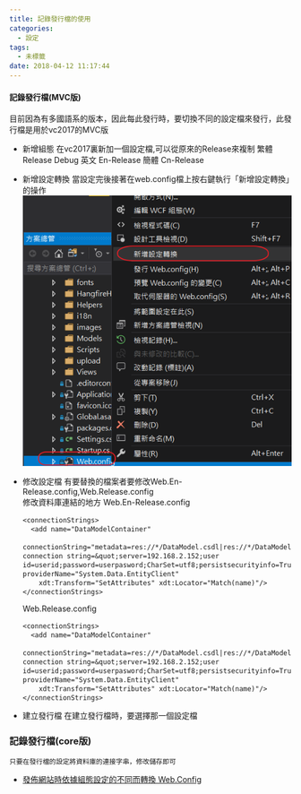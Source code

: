 ```yaml
---
title: 記錄發行檔的使用
categories:
  - 設定
tags:
  - 未標籤
date: 2018-04-12 11:17:44
---
```

#### 記錄發行檔(MVC版)
目前因為有多國語系的版本，因此每此發行時，要切換不同的設定檔來發行，此發行檔是用於vc2017的MVC版
* 新增組態
  在vc2017裏新加一個設定檔,可以從原來的Release來複制
  繁體
  Release
  Debug
  英文
  En-Release
  簡體
  Cn-Release
  
* 新增設定轉換
  當設定完後接著在web.config檔上按右鍵執行「新增設定轉換」的操作
  ![image](記錄發行檔的使用/2018-04-12_11_42_1Image.png) 

* 修改設定檔
  有要替換的檔案者要修改Web.En-Release.config,Web.Release.config  
  修改資料庫連結的地方
  Web.En-Release.config
  ```
  <connectionStrings>
    <add name="DataModelContainer"
      connectionString="metadata=res://*/DataModel.csdl|res://*/DataModel.ssdl|res://*/DataModel.msl;provider=MySql.Data.MySqlClient;provider connection string=&quot;server=192.168.2.152;user id=userid;password=userpasword;CharSet=utf8;persistsecurityinfo=True;database=Gomo.EnCCDb;allowuservariables=True;minpoolsize=10&quot;" providerName="System.Data.EntityClient"
      xdt:Transform="SetAttributes" xdt:Locator="Match(name)"/>
  </connectionStrings>
  ```
  Web.Release.config  
  ```
  <connectionStrings>
    <add name="DataModelContainer"
      connectionString="metadata=res://*/DataModel.csdl|res://*/DataModel.ssdl|res://*/DataModel.msl;provider=MySql.Data.MySqlClient;provider connection string=&quot;server=192.168.2.152;user id=userid;password=userpasword;CharSet=utf8;persistsecurityinfo=True;database=Gomo.CCDb;allowuservariables=True;minpoolsize=10&quot;" providerName="System.Data.EntityClient"
      xdt:Transform="SetAttributes" xdt:Locator="Match(name)"/>
  </connectionStrings>
  ```
* 建立發行檔
  在建立發行檔時，要選擇那一個設定檔
  
### 記錄發行檔(core版) 
    只要在發行檔的設定將資料庫的連接字串，修改儲存即可
  
* [發佈網站時依據組態設定的不同而轉換 Web.Config](http://kevintsengtw.blogspot.tw/2014/08/webconfig.html)
